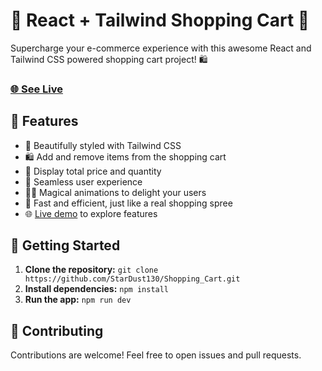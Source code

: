 # 🛒 React + Tailwind Shopping Cart 🚀

Supercharge your e-commerce experience with this awesome React and Tailwind CSS powered shopping cart project! 🛍️

### [🌐 See Live](https://stardust-shopping-cart.netlify.app/)

## 🚀 Features

- 🎨 Beautifully styled with Tailwind CSS
- 🛍️ Add and remove items from the shopping cart
- 💸 Display total price and quantity
- 🎉 Seamless user experience
- 🧙‍♂️ Magical animations to delight your users
- 🚚 Fast and efficient, just like a real shopping spree
- 🌐 [Live demo](https://stardust-shopping-cart.netlify.app/) to explore features

## 🚀 Getting Started

1. **Clone the repository:** `git clone https://github.com/StarDust130/Shopping_Cart.git`
2. **Install dependencies:** `npm install`
3. **Run the app:** `npm run dev`

## 🤝 Contributing

Contributions are welcome! Feel free to open issues and pull requests.







